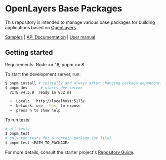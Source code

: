 # OpenLayers Base Packages

This repository is intended to manage various base packages for building applications based on [OpenLayers](https://openlayers.org/).

[Samples](https://open-pioneer.github.io/demo/openlayers-base-packages/) | [API Documentation](https://open-pioneer.github.io/demo/openlayers-base-packages/docs/) | [User manual](https://github.com/open-pioneer/starter/tree/main/docs)

## Getting started

Requirements: Node >= 16, pnpm >= 8.

To start the development server, run:

```bash
$ pnpm install # initially and always after changing package dependencies
$ pnpm dev      # starts dev server
  VITE v4.3.9  ready in 832 ms

  ➜  Local:   http://localhost:5173/
  ➜  Network: use --host to expose
  ➜  press h to show help
```

To run tests:

```bash
# all tests
$ pnpm test
# only run tests for a certain package (or file)
$ pnpm test <PATH_TO_PACKAGE>
```

For more details, consult the starter project's [Repository Guide](https://github.com/open-pioneer/starter/blob/main/docs/RepositoryGuide.md).
